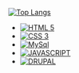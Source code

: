 [![Top Langs](https://github-readme-stats.vercel.app/api/top-langs/?username=elioigor&layout=compact&theme=tokyonight)](https://github.com/anuraghazra/github-readme-stats)
- [![HTML 5](https://img.shields.io/badge/HTML5-E34F26?style=for-the-badge&logo=html5&logoColor=white)](https://www.w3.org/standards/webdesign/htmlcss.html)
- [![CSS 3](https://img.shields.io/badge/CSS3-1572B6?style=for-the-badge&logo=css3&logoColor=white)](https://www.w3.org/standards/webdesign/htmlcss.html)
- [![MySql](https://img.shields.io/badge/MySQL-00000F?style=for-the-badge&logo=mysql&logoColor=white)](https://www.mysql.com/)
- [![JAVASCRIPT](https://img.shields.io/badge/JS-Javascript-red)](https://www.javascript.com/)
- [![DRUPAL](https://img.shields.io/badge/.-DRUPAL-informational)](https://www.drupal.org/)
